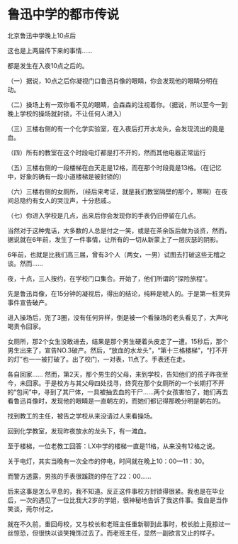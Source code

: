 # 鲁迅中学的都市传说
北京鲁迅中学晚上10点后 

这也是上两届传下来的事情……     

都是发生在入夜10点之后的。     

（一）据说，10点之后你凝视门口鲁迅肖像的眼睛，你会发现他的眼睛分明在动。     

（二）操场上有一双你看不见的眼睛，会森森的注视着你。（据说，所以至今一到晚上学校的操场就封锁，不让任何人进入）     

（三）三楼右侧的有一个化学实验室，在入夜后打开水龙头，会发现流出的竟是血。

（四）所有的教室在这个时段电灯都是打不开的，然而其他电器正常运行     

（五）三楼右侧的一段楼梯在白天走是12格，而在那个时段竟是13格。（在记忆中，好象的确有一段小道楼梯是被封锁的）     

（六）三楼右侧的女厕所，（经后来考证，就是我们教室隔壁的那个，寒啊）在夜间总隐约有女人的哭泣声，十分悲戚.。     

（七）你进入学校是几点，出来后你会发现你的手表仍旧停留在几点。     

当然对于这种鬼话，大多数的人总是付之一笑，或是在茶余饭后做为谈资，然而，据说就在6年前，发生了一件事情，让所有的一切从新蒙上了一层灰瑟的阴影。     

6年前，也就是比我们高三届，曾有3个人（两女，一男）试图去打破这些无稽之谈。然而……     

夜，十点，三人按约，在学校门口集合。开始了，他们所谓的“探险旅程”。     

先是鲁迅肖像，在15分钟的凝视后，得出的结论，纯粹是唬人的。于是第一桩灵异事件宣告破产。     

进入操场后，兜了3圈，没有任何异样，倒是被一个看操场的老头看见了，大声叱喝责令回家。     

女厕所，那2个女生没敢进去，结果是那个男生硬着头皮走了一遭。15秒后，那个男生出来了，宣告NO.3破产。然后，“放血的水龙头”，“第十三格楼梯”，“打不开的灯”也一一被打破了。出了校门，一对表，11点了。手表还在走。     

各自回家……    然而，第2天，那个男生的父母，来到学校，告知他们的孩子昨夜至今，未回家。于是校方与其父母四处找寻，终究在那个女厕所的一个长期打不开的“包间”中，寻到了其尸体，一具被抽去血的干尸……两个女孩害怕了，她们再去看鲁迅肖像时，发现他的眼睛是一直朝左的，而她们都记得那晚分明是朝右的。     

找到教工的主任，被告之学校从来没请过人来看操场。     

回到化学教室，发现昨夜放水的龙头下，有一滩血。     

至于楼梯，一位老教工回答：LX中学的楼梯一直是11格，从来没有12格之说。     

关于电灯，其实当晚有一次全市的停电，时间就在晚上10：00—11：30。     

而警方透露，男孩的手表很蹊跷的停在了22：00……     

后来这事是怎么平息的，我不知道。反正这件事校方封锁得很紧。我也是在毕业后，一次的遇见了一位比我大2岁的学姐，很神秘地告诉了我这件事。我自是当作笑谈，莞尔付之。     

就在不久前，重回母校，又与校长和老班主任重新聊到此事时，校长脸上竟掠过一丝惊恐，但很快以谈笑掩饰过去了。而老班主任，显然一副欲言又止的样子。     
 

